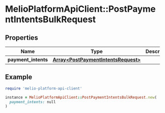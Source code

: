 # MelioPlatformApiClient::PostPaymentIntentsBulkRequest

## Properties

| Name | Type | Description | Notes |
| ---- | ---- | ----------- | ----- |
| **payment_intents** | [**Array&lt;PostPaymentIntentsRequest&gt;**](PostPaymentIntentsRequest.md) |  |  |

## Example

```ruby
require 'melio-platform-api-client'

instance = MelioPlatformApiClient::PostPaymentIntentsBulkRequest.new(
  payment_intents: null
)
```

